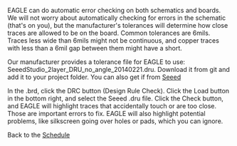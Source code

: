 EAGLE can do automatic error checking on both schematics and boards. We will not worry about automatically checking for errors in the schematic (that's on you), but the manufacturer's tolerances will determine how close traces are allowed to be on the board. Common tolerances are 6mils. Traces less wide than 6mils might not be continuous, and copper traces with less than a 6mil gap between them might have a short.

Our manufacturer provides a tolerance file for EAGLE to use: SeeedStudio_2layer_DRU_no_angle_20140221.dru. Download it from git and add it to your project folder. You can also get if from [Seeed](http://support.seeedstudio.com/knowledgebase/articles/422482-fusion-pcb-pcba-order-submission-guidelines)

In the .brd, click the DRC button (Design Rule Check). Click the Load button in the bottom right, and select the Seeed .dru file. Click the Check button, and EAGLE will highlight traces that accidentally touch or are too close. Those are important errors to fix. EAGLE will also highlight potential problems, like silkscreen going over holes or pads, which you can ignore.

Back to the [Schedule](https://github.com/ndm736/ME433_2019/wiki/Schedule)